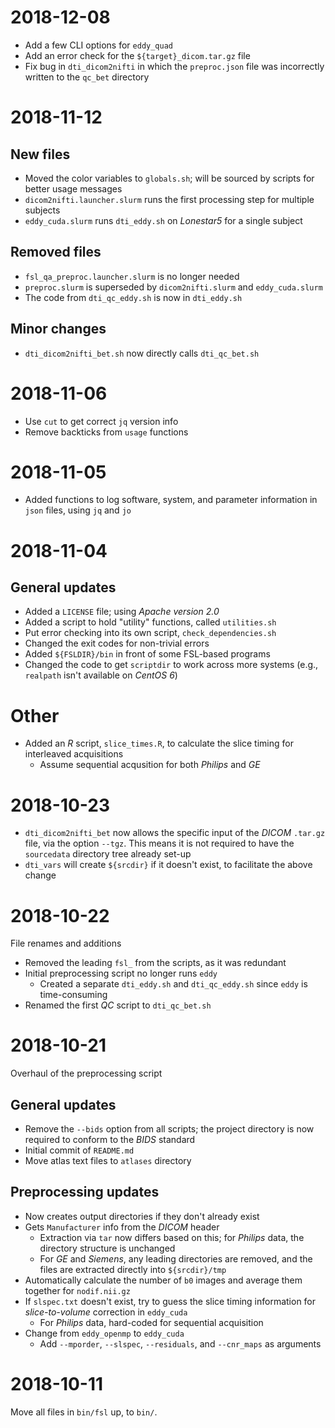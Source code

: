 # 2018-12-08

* Add a few CLI options for `eddy_quad`
* Add an error check for the `${target}_dicom.tar.gz` file
* Fix bug in `dti_dicom2nifti` in which the `preproc.json` file was incorrectly written to the `qc_bet` directory

# 2018-11-12

## New files
* Moved the color variables to `globals.sh`; will be sourced by scripts for better usage messages
* `dicom2nifti.launcher.slurm` runs the first processing step for multiple subjects
* `eddy_cuda.slurm` runs `dti_eddy.sh` on *Lonestar5* for a single subject

## Removed files
* `fsl_qa_preproc.launcher.slurm` is no longer needed
* `preproc.slurm` is superseded by `dicom2nifti.slurm` and `eddy_cuda.slurm`
* The code from `dti_qc_eddy.sh` is now in `dti_eddy.sh`

## Minor changes
* `dti_dicom2nifti_bet.sh` now directly calls `dti_qc_bet.sh`

# 2018-11-06
* Use `cut` to get correct `jq` version info
* Remove backticks from `usage` functions

# 2018-11-05

* Added functions to log software, system, and parameter information in `json` files, using `jq` and `jo`

# 2018-11-04

## General updates
* Added a `LICENSE` file; using *Apache version 2.0*
* Added a script to hold "utility" functions, called `utilities.sh`
* Put error checking into its own script, `check_dependencies.sh`
* Changed the exit codes for non-trivial errors
* Added `${FSLDIR}/bin` in front of some FSL-based programs
* Changed the code to get `scriptdir` to work across more systems (e.g., `realpath` isn't available on *CentOS 6*)

# Other
* Added an *R* script, `slice_times.R`, to calculate the slice timing for interleaved acquisitions
    * Assume sequential acqusition for both *Philips* and *GE*

# 2018-10-23

* `dti_dicom2nifti_bet` now allows the specific input of the *DICOM* `.tar.gz` file, via the option `--tgz`.
    This means it is not required to have the `sourcedata` directory tree already set-up
* `dti_vars` will create `${srcdir}` if it doesn't exist, to facilitate the above change


# 2018-10-22
File renames and additions

* Removed the leading `fsl_` from the scripts, as it was redundant
* Initial preprocessing script no longer runs `eddy`
    * Created a separate `dti_eddy.sh` and `dti_qc_eddy.sh` since `eddy` is time-consuming
* Renamed the first *QC* script to `dti_qc_bet.sh`


# 2018-10-21
Overhaul of the preprocessing script

## General updates
* Remove the `--bids` option from all scripts; the project directory is now required to conform to the *BIDS* standard
* Initial commit of `README.md`
* Move atlas text files to `atlases` directory

## Preprocessing updates
* Now creates output directories if they don't already exist
* Gets `Manufacturer` info from the *DICOM* header
    * Extraction via `tar` now differs based on this; for *Philips* data, the directory structure is unchanged
    * For *GE* and *Siemens*, any leading directories are removed, and the files are extracted directly into `${srcdir}/tmp`
* Automatically calculate the number of `b0` images and average them together for `nodif.nii.gz`
* If `slspec.txt` doesn't exist, try to guess the slice timing information for *slice-to-volume* correction in `eddy_cuda`
    * For *Philips* data, hard-coded for sequential acquisition
* Change from `eddy_openmp` to `eddy_cuda`
    * Add `--mporder`, `--slspec`, `--residuals`, and `--cnr_maps` as arguments

# 2018-10-11
Move all files in `bin/fsl` up, to `bin/`.
